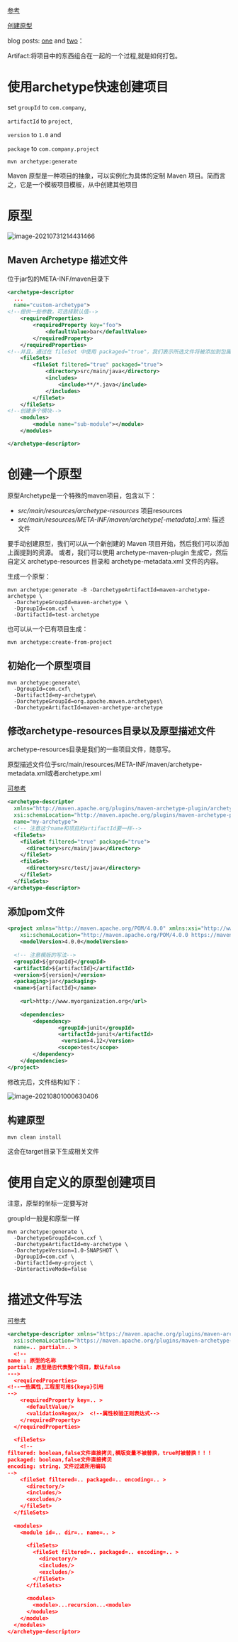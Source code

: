 [参考](https://www.baeldung.com/maven-archetype)

[创建原型](https://maven.apache.org/guides/mini/guide-creating-archetypes.html)

blog posts: [one](http://blogs.jetbrains.com/idea/2009/10/new-packaging-configurations/) and [two](http://blogs.jetbrains.com/idea/2009/10/update-a-running-javaee-application/)：

Artifact:将项目中的东西组合在一起的一个过程,就是如何打包。



# 使用archetype快速创建项目

set `groupId` to `com.company`, 

`artifactId` to `project`, 

`version` to `1.0` and 

`package` to `com.company.project`

```shell
mvn archetype:generate
```



Maven 原型是一种项目的抽象，可以实例化为具体的定制 Maven 项目。简而言之，它是一个模板项目模板，从中创建其他项目

# 原型

![image-20210731214431466](https://gitee.com/luckywind/PigGo/raw/master/image/image-20210731214431466.png)

## Maven Archetype 描述文件

位于jar包的META-INF/maven目录下

```xml
<archetype-descriptor
  ...
  name="custom-archetype">
<!--提供一些参数，可选择默认值-->
    <requiredProperties> 
        <requiredProperty key="foo">
            <defaultValue>bar</defaultValue>
        </requiredProperty>
    </requiredProperties>
<!--并且，通过在 fileSet 中使用 packaged="true"，我们表示所选文件将被添加到包属性指定的文件夹层次结构中。-->
    <fileSets>
        <fileSet filtered="true" packaged="true">
            <directory>src/main/java</directory>
            <includes>
                <include>**/*.java</include>
            </includes>
        </fileSet>
    </fileSets>
<!--创建多个模块-->
    <modules>
        <module name="sub-module"></module>
    </modules>

</archetype-descriptor>
```

# 创建一个原型

原型Archetype是一个特殊的maven项目，包含以下：

- *src/main/resources/archetype-resources* 项目resources
- *src/main/resources/META-INF/maven/archetype[-metadata].xml*: 描述文件

要手动创建原型，我们可以从一个新创建的 Maven 项目开始，然后我们可以添加上面提到的资源。
或者，我们可以使用 archetype-maven-plugin 生成它，然后自定义 archetype-resources 目录和 archetype-metadata.xml 文件的内容。

生成一个原型：

```shell
mvn archetype:generate -B -DarchetypeArtifactId=maven-archetype-archetype \
  -DarchetypeGroupId=maven-archetype \
  -DgroupId=com.cxf \
  -DartifactId=test-archetype
```

也可以从一个已有项目生成：

```shell
mvn archetype:create-from-project
```



## 初始化一个原型项目

```shell
mvn archetype:generate\
  -DgroupId=com.cxf\
  -DartifactId=my-archetype\
  -DarchetypeGroupId=org.apache.maven.archetypes\
  -DarchetypeArtifactId=maven-archetype-archetype
```



## 修改archetype-resources目录以及原型描述文件

archetype-resources目录是我们的一些项目文件，随意写。

原型描述文件位于src/main/resources/META-INF/maven/archetype-metadata.xml或者archetype.xml

[可参考](https://maven.apache.org/archetype/archetype-models/archetype-descriptor/archetype-descriptor.html)

```xml
<archetype-descriptor
  xmlns="http://maven.apache.org/plugins/maven-archetype-plugin/archetype-descriptor/1.1.0" xmlns:xsi="http://www.w3.org/2001/XMLSchema-instance"
  xsi:schemaLocation="http://maven.apache.org/plugins/maven-archetype-plugin/archetype-descriptor/1.1.0 https://maven.apache.org/xsd/archetype-descriptor-1.1.0.xsd"
  name="my-archetype">
  <!-- 注意这个name和项目的artifactId要一样-->
  <fileSets>
    <fileSet filtered="true" packaged="true">
      <directory>src/main/java</directory>
    </fileSet>
    <fileSet>
      <directory>src/test/java</directory>
    </fileSet>
  </fileSets>
</archetype-descriptor>
```



## 添加pom文件

```xml
<project xmlns="http://maven.apache.org/POM/4.0.0" xmlns:xsi="http://www.w3.org/2001/XMLSchema-instance"
    xsi:schemaLocation="http://maven.apache.org/POM/4.0.0 https://maven.apache.org/xsd/maven-4.0.0.xsd">
    <modelVersion>4.0.0</modelVersion>
 
  <!-- 注意模版的写法-->
  <groupId>${groupId}</groupId>
  <artifactId>${artifactId}</artifactId>
  <version>${version}</version>
  <packaging>jar</packaging>
  <name>${artifactId}</name>
  
    <url>http://www.myorganization.org</url>
 
    <dependencies>
        <dependency>
                <groupId>junit</groupId>
                <artifactId>junit</artifactId>
                 <version>4.12</version>
                <scope>test</scope>
        </dependency>
    </dependencies>
</project>
```

修改完后，文件结构如下：

![image-20210801000630406](https://gitee.com/luckywind/PigGo/raw/master/image/image-20210801000630406.png)



## 构建原型

```shell
mvn clean install 
```

这会在target目录下生成相关文件

# 使用自定义的原型创建项目

注意，原型的坐标一定要写对

groupId一般是和原型一样

```shell
mvn archetype:generate \
  -DarchetypeGroupId=com.cxf \
  -DarchetypeArtifactId=my-archetype \
  -DarchetypeVersion=1.0-SNAPSHOT \
  -DgroupId=com.cxf \
  -DartifactId=my-project \
  -DinteractiveMode=false
```

# 描述文件写法

[可参考](https://maven.apache.org/archetype/archetype-models/archetype-descriptor/archetype-descriptor.html)

```xml
<archetype-descriptor xmlns="https://maven.apache.org/plugins/maven-archetype-plugin/archetype-descriptor/1.1.0" xmlns:xsi="http://www.w3.org/2001/XMLSchema-instance"
  xsi:schemaLocation="https://maven.apache.org/plugins/maven-archetype-plugin/archetype-descriptor/1.1.0 http://maven.apache.org/xsd/archetype-descriptor-1.1.0.xsd"
  name=.. partial=.. >
  <!--
name : 原型的名称
partial: 原型是否代表整个项目，默认false
--->
  <requiredProperties>  
<!--一些属性,工程里可用${keya}引用
-->
    <requiredProperty key=.. >
      <defaultValue/>
      <validationRegex/>  <!--属性校验正则表达式-->
    </requiredProperty>
  </requiredProperties>
 
  <fileSets>
    <!--
filtered: boolean,false文件直接拷贝,模版变量不被替换，true时被替换！！！
packaged: boolean,false文件直接拷贝
encoding: string，文件过滤所用编码
-->
    <fileSet filtered=.. packaged=.. encoding=.. >
      <directory/>
      <includes/>
      <excludes/>
    </fileSet>
  </fileSets>
 
  <modules>
    <module id=.. dir=.. name=.. >
 
      <fileSets>
        <fileSet filtered=.. packaged=.. encoding=.. >
          <directory/>
          <includes/>
          <excludes/>
        </fileSet>
      </fileSets>
 
      <modules>
        <module>...recursion...<module>
      </modules>
    </module>
  </modules>
</archetype-descriptor>
```

